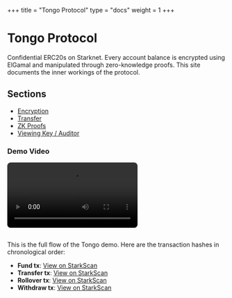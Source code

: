 +++
title = "Tongo Protocol"
type = "docs"
weight = 1
+++

# Tongo Protocol

Confidential ERC20s on Starknet. Every account balance is encrypted using ElGamal and manipulated through zero-knowledge proofs. This site documents the inner workings of the protocol.

## Sections

- [Encryption](docs/encryption)
- [Transfer](docs/transfer)
- [ZK Proofs](docs/zk-proofs)
- [Viewing Key / Auditor](docs/auditor)



### Demo Video

<video controls style="max-width: 100%; border-radius: 8px; margin-bottom: 1rem;">
  <source src="/demo.mp4" type="video/mp4">
  Your browser does not support the video tag.
</video>

This is the full flow of the Tongo demo. Here are the transaction hashes in chronological order:

- **Fund tx**: [View on StarkScan](https://sepolia.starkscan.co/tx/0x50d1d7642f500b7d36aaf54e1e277639dfdc8ee2b024bc343467c0ca23bea66)
- **Transfer tx**: [View on StarkScan](https://sepolia.starkscan.co/tx/0x66a068b49de77a00e932e4c8bea58e4b55ece41ca7b2f3e1df75e36d040478b)
- **Rollover tx**: [View on StarkScan](https://sepolia.starkscan.co/tx/0x1c535332e6e41d3cbf19c07aad7201b1f18b30875c736fe1719d67405b4a287)
- **Withdraw tx**: [View on StarkScan](https://sepolia.starkscan.co/tx/0x31e9da7714f8a89d66ac490f5e7465e5a6c104d58ac659aaf6c52efac9dc34f)
